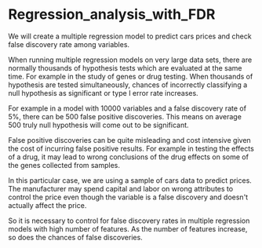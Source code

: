 # Regression_analysis_with_FDR
We will create a multiple regression model to predict cars prices and check false discovery rate among variables.  

When running multiple regression models on very large data sets, there are normally thousands of hypothesis tests which are evaluated at the same time. For example in the study of genes or drug testing. When thousands of hypothesis are tested simultaneously, chances of incorrectly classifying a null hypothesis as significant or type I error rate increases.    

For example in a model with 10000 variables and a false discovery rate of 5%, there can be 500 false positive discoveries. This means on average 500 truly null hypothesis will come out to be significant. 

False positive discoveries can be quite misleading and cost intensive given the cost of incurring false positive results. For example in testing the effects of a drug, it may lead to wrong conclusions of the drug effects on some of the genes collected from samples.    

In this particular case, we are using a sample of cars data to predict prices. The manufacturer may spend capital and labor on wrong attributes to control the price even though the variable is a false discovery and doesn't actually affect the price.   

So it is necessary to control for false discovery rates in multiple regression models with high number of features. As the number of features increase, so does the chances of false discoveries.
